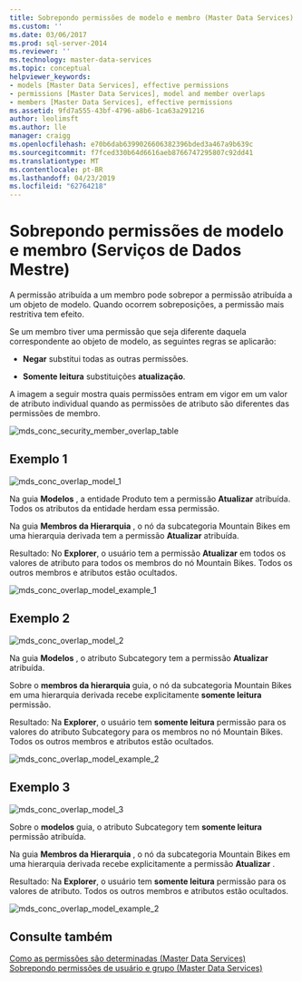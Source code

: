 ```yaml
---
title: Sobrepondo permissões de modelo e membro (Master Data Services) | Microsoft Docs
ms.custom: ''
ms.date: 03/06/2017
ms.prod: sql-server-2014
ms.reviewer: ''
ms.technology: master-data-services
ms.topic: conceptual
helpviewer_keywords:
- models [Master Data Services], effective permissions
- permissions [Master Data Services], model and member overlaps
- members [Master Data Services], effective permissions
ms.assetid: 9fd7a555-43bf-4796-a8b6-1ca63a291216
author: leolimsft
ms.author: lle
manager: craigg
ms.openlocfilehash: e70b6dab6399026606382396bded3a467a9b639c
ms.sourcegitcommit: f7fced330b64d6616aeb8766747295807c92dd41
ms.translationtype: MT
ms.contentlocale: pt-BR
ms.lasthandoff: 04/23/2019
ms.locfileid: "62764218"
---
```

# <a name="overlapping-model-and-member-permissions-master-data-services"></a>Sobrepondo permissões de modelo e membro (Serviços de Dados Mestre)
  A permissão atribuída a um membro pode sobrepor a permissão atribuída a um objeto de modelo. Quando ocorrem sobreposições, a permissão mais restritiva tem efeito.  
  
 Se um membro tiver uma permissão que seja diferente daquela correspondente ao objeto de modelo, as seguintes regras se aplicarão:  
  
-   **Negar** substitui todas as outras permissões.  
  
-   **Somente leitura** substituições **atualização**.  
  
 A imagem a seguir mostra quais permissões entram em vigor em um valor de atributo individual quando as permissões de atributo são diferentes das permissões de membro.  
  
 ![mds_conc_security_member_overlap_table](../../2014/master-data-services/media/mds-conc-security-member-overlap-table.gif "mds_conc_security_member_overlap_table")  
  
## <a name="example-1"></a>Exemplo 1  
 ![mds_conc_overlap_model_1](../../2014/master-data-services/media/mds-conc-overlap-model-1.gif "mds_conc_overlap_model_1")  
  
 Na guia **Modelos** , a entidade Produto tem a permissão **Atualizar** atribuída. Todos os atributos da entidade herdam essa permissão.  
  
 Na guia **Membros da Hierarquia** , o nó da subcategoria Mountain Bikes em uma hierarquia derivada tem a permissão **Atualizar** atribuída.  
  
 Resultado: No **Explorer**, o usuário tem a permissão **Atualizar** em todos os valores de atributo para todos os membros do nó Mountain Bikes. Todos os outros membros e atributos estão ocultados.  
  
 ![mds_conc_overlap_model_example_1](../../2014/master-data-services/media/mds-conc-overlap-model-example-1.gif "mds_conc_overlap_model_example_1")  
  
## <a name="example-2"></a>Exemplo 2  
 ![mds_conc_overlap_model_2](../../2014/master-data-services/media/mds-conc-overlap-model-2.gif "mds_conc_overlap_model_2")  
  
 Na guia **Modelos** , o atributo Subcategory tem a permissão **Atualizar** atribuída.  
  
 Sobre o **membros da hierarquia** guia, o nó da subcategoria Mountain Bikes em uma hierarquia derivada recebe explicitamente **somente leitura** permissão.  
  
 Resultado: Na **Explorer**, o usuário tem **somente leitura** permissão para os valores do atributo Subcategory para os membros no nó Mountain Bikes. Todos os outros membros e atributos estão ocultados.  
  
 ![mds_conc_overlap_model_example_2](../../2014/master-data-services/media/mds-conc-overlap-model-example-2.gif "mds_conc_overlap_model_example_2")  
  
## <a name="example-3"></a>Exemplo 3  
 ![mds_conc_overlap_model_3](../../2014/master-data-services/media/mds-conc-overlap-model-3.gif "mds_conc_overlap_model_3")  
  
 Sobre o **modelos** guia, o atributo Subcategory tem **somente leitura** permissão atribuída.  
  
 Na guia **Membros da Hierarquia** , o nó da subcategoria Mountain Bikes em uma hierarquia derivada recebe explicitamente a permissão **Atualizar** .  
  
 Resultado: Na **Explorer**, o usuário tem **somente leitura** permissão para os valores de atributo. Todos os outros membros e atributos estão ocultados.  
  
 ![mds_conc_overlap_model_example_2](../../2014/master-data-services/media/mds-conc-overlap-model-example-2.gif "mds_conc_overlap_model_example_2")  
  
## <a name="see-also"></a>Consulte também  
 [Como as permissões são determinadas &#40;Master Data Services&#41;](how-permissions-are-determined-master-data-services.md)   
 [Sobrepondo permissões de usuário e grupo &#40;Master Data Services&#41;](../../2014/master-data-services/overlapping-user-and-group-permissions-master-data-services.md)  
  
  
